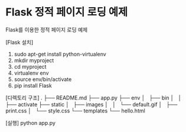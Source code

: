 # Flask 정적 페이지 로딩 예제
Flask를 이용한 정적 페이지 로딩 예제

[Flask 설치]
1. sudo apt-get install python-virtualenv
2. mkdir myproject
3. cd myproject
4. virtualenv env
5. source env/bin/activate
6. pip install Flask

[디렉토리 구조]
.
├── README.md
├── app.py
├── env
│   ├── bin
│   │   ├── activate
├── static
│   ├── images
│   │   └── default.gif
│   ├── print.css
│   └── style.css
└── templates
    └── hello.html

[실행]
python app.py
